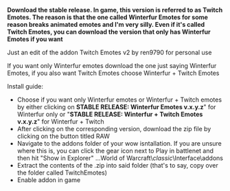 **Download the stable release. In game, this version is referred to as Twitch Emotes. The reason is that the one called Winterfur Emotes for some reason breaks animated emotes and I'm very silly. Even if it's called Twitch Emotes, you can download the version that only has Winterfur Emotes if you want**

Just an edit of the addon Twitch Emotes v2 by ren9790 for personal use

If you want only Winterfur emotes download the one just saying Winterfur Emotes, if you also want Twitch Emotes choose Winterfur + Twitch Emotes

Install guide:
* Choose if you want only Winterfur emotes or Winterfur + Twitch emotes by either clicking on **STABLE RELEASE: Winterfur Emotes v.x.y.z**" for Winterfur only or "**STABLE RELEASE: Winterfur + Twitch Emotes v.x.y.z**" for Winterfur + Twitch
* After clicking on the corresponding version, download the zip file by clicking on the button titled RAW
* Navigate to the addons folder of your wow isntallation. If you are unsure where this is, you can click the gear icon next to Play in battlenet and then hit "Show in Explorer" ...World of Warcraft\\_classic_\\Interface\\addons
* Extract the contents of the .zip into said folder (that's to say, copy over the folder called TwitchEmotes)
* Enable addon in game

